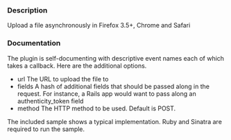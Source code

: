 ### Description
Upload a file asynchronously in Firefox 3.5+, Chrome and Safari

### Documentation
The plugin is self-documenting with descriptive event names each of which takes a callback. Here are the additional options.
*   url
    The URL to upload the file to
*   fields
    A hash of additional fields that should be passed along in the request. For instance, a Rails app would want to pass along an authenticity_token field
*   method
    The HTTP method to be used. Default is POST.

The included sample shows a typical implementation. Ruby and Sinatra are required to run the sample.


